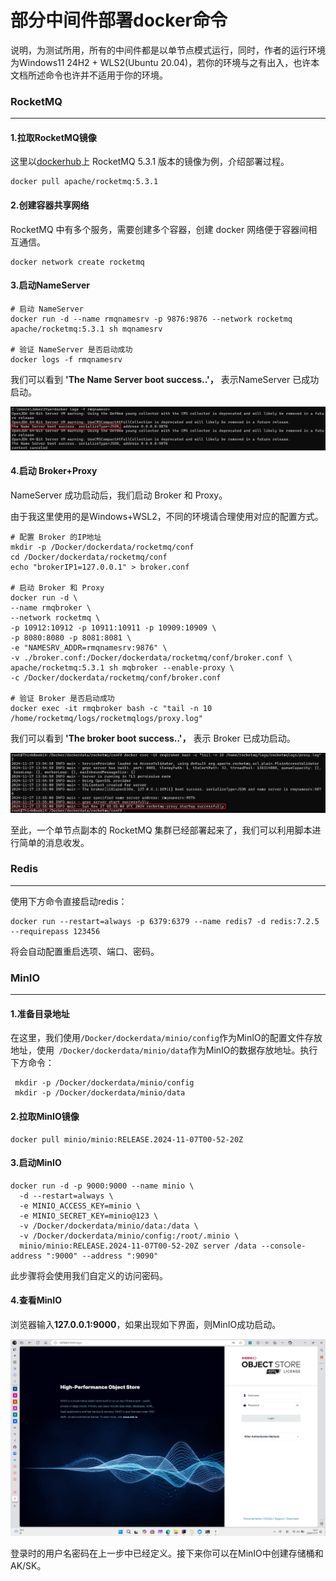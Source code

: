 # 部分中间件部署docker命令



说明，为测试所用，所有的中间件都是以单节点模式运行，同时，作者的运行环境为Windows11 24H2 + WLS2(Ubuntu 20.04)，若你的环境与之有出入，也许本文档所述命令也许并不适用于你的环境。



### RocketMQ

---

#### 1.拉取RocketMQ镜像

这里以[dockerhub](https://hub.docker.com/r/apache/rocketmq/tags)上 RocketMQ 5.3.1 版本的镜像为例，介绍部署过程。

```shell
docker pull apache/rocketmq:5.3.1
```

#### 2.创建容器共享网络

RocketMQ 中有多个服务，需要创建多个容器，创建 docker 网络便于容器间相互通信。

```shell
docker network create rocketmq
```

#### 3.启动NameServer

```shell
# 启动 NameServer
docker run -d --name rmqnamesrv -p 9876:9876 --network rocketmq apache/rocketmq:5.3.1 sh mqnamesrv

# 验证 NameServer 是否启动成功
docker logs -f rmqnamesrv
```

我们可以看到 **'The Name Server boot success..'，** 表示NameServer 已成功启动。

![image-20241117134854722](./START.assets/image-20241117134854722.png)

#### 4.启动 Broker+Proxy

NameServer 成功启动后，我们启动 Broker 和 Proxy。

由于我这里使用的是Windows+WSL2，不同的环境请合理使用对应的配置方式。

~~~shell
# 配置 Broker 的IP地址
mkdir -p /Docker/dockerdata/rocketmq/conf
cd /Docker/dockerdata/rocketmq/conf
echo "brokerIP1=127.0.0.1" > broker.conf

# 启动 Broker 和 Proxy
docker run -d \
--name rmqbroker \
--network rocketmq \
-p 10912:10912 -p 10911:10911 -p 10909:10909 \
-p 8080:8080 -p 8081:8081 \
-e "NAMESRV_ADDR=rmqnamesrv:9876" \
-v ./broker.conf:/Docker/dockerdata/rocketmq/conf/broker.conf \
apache/rocketmq:5.3.1 sh mqbroker --enable-proxy \
-c /Docker/dockerdata/rocketmq/conf/broker.conf

# 验证 Broker 是否启动成功
docker exec -it rmqbroker bash -c "tail -n 10 /home/rocketmq/logs/rocketmqlogs/proxy.log"
~~~

我们可以看到 **'The broker boot success..'，** 表示 Broker 已成功启动。

![image-20241117135608775](./START.assets/image-20241117135608775.png)

至此，一个单节点副本的 RocketMQ 集群已经部署起来了，我们可以利用脚本进行简单的消息收发。



### Redis

---

使用下方命令直接启动redis：

~~~shell
docker run --restart=always -p 6379:6379 --name redis7 -d redis:7.2.5  --requirepass 123456
~~~

将会自动配置重启选项、端口、密码。





### MinIO

---

#### 1.准备目录地址

在这里，我们使用`/Docker/dockerdata/minio/config`作为MinIO的配置文件存放地址，使用` /Docker/dockerdata/minio/data`作为MinIO的数据存放地址。执行下方命令：

~~~shell
 mkdir -p /Docker/dockerdata/minio/config
 mkdir -p /Docker/dockerdata/minio/data
~~~

#### 2.拉取MinIO镜像

~~~shell
docker pull minio/minio:RELEASE.2024-11-07T00-52-20Z
~~~

#### 3.启动MinIO

~~~shell
docker run -d -p 9000:9000 --name minio \
  -d --restart=always \
  -e MINIO_ACCESS_KEY=minio \
  -e MINIO_SECRET_KEY=minio@123 \
  -v /Docker/dockerdata/minio/data:/data \
  -v /Docker/dockerdata/minio/config:/root/.minio \
  minio/minio:RELEASE.2024-11-07T00-52-20Z server /data --console-address ":9000" --address ":9090"
~~~

此步骤将会使用我们自定义的访问密码。

#### 4.查看MinIO

浏览器输入**127.0.0.1:9000**，如果出现如下界面，则MinIO成功启动。

![image-20241117142719442](./START.assets/image-20241117142719442.png)

登录时的用户名密码在上一步中已经定义。接下来你可以在MinIO中创建存储桶和AK/SK。
